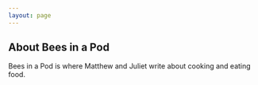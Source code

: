 ```yaml
---
layout: page
---
```


## About Bees in a Pod

Bees in a Pod is where Matthew and Juliet write about cooking and eating food.